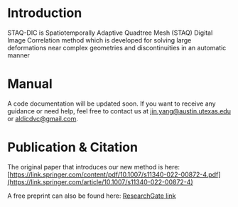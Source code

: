 # Introduction
STAQ-DIC is Spatiotemporally Adaptive Quadtree Mesh (STAQ) Digital Image Correlation method which is developed for solving large deformations near complex geometries and discontinuities in an automatic manner

# Manual
A code documentation will be updated soon. If you want to receive any guidance or need help, feel free to contact us at  jin.yang@austin.utexas.edu  or  aldicdvc@gmail.com. 

# Publication & Citation
The original paper that introduces our new method is here: [https://link.springer.com/content/pdf/10.1007/s11340-022-00872-4.pdf](https://link.springer.com/article/10.1007/s11340-022-00872-4)

A free preprint can also be found here: [ResearchGate link](https://www.researchgate.net/publication/360938310_SpatioTemporally_Adaptive_Quadtree_mesh_STAQ_Digital_Image_Correlation_for_resolving_large_deformations_around_complex_geometries_and_discontinuities)

 

 



